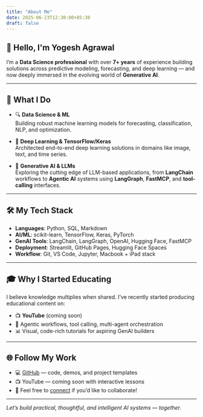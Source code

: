 ```yaml
---
title: "About Me"
date: 2025-06-23T12:30:00+05:30
draft: false
---
```


## 👋 Hello, I'm Yogesh Agrawal

I’m a **Data Science professional** with over **7+ years** of experience building solutions across predictive modeling, forecasting, and deep learning — and now deeply immersed in the evolving world of **Generative AI**.

---

## 💼 What I Do

- 🔍 **Data Science & ML**  
  Building robust machine learning models for forecasting, classification, NLP, and optimization.

- 🧠 **Deep Learning & TensorFlow/Keras**  
  Architected end-to-end deep learning solutions in domains like image, text, and time series.

- 🤖 **Generative AI & LLMs**  
  Exploring the cutting edge of LLM-based applications, from **LangChain** workflows to **Agentic AI** systems using **LangGraph**, **FastMCP**, and **tool-calling** interfaces.

---

## 🛠️ My Tech Stack

- **Languages**: Python, SQL, Markdown  
- **AI/ML**: scikit-learn, TensorFlow, Keras, PyTorch  
- **GenAI Tools**: LangChain, LangGraph, OpenAI, Hugging Face, FastMCP  
- **Deployment**: Streamlit, GitHub Pages, Hugging Face Spaces  
- **Workflow**: Git, VS Code, Jupyter, Macbook + iPad stack

---

## 🎓 Why I Started Educating

I believe knowledge multiplies when shared. I’ve recently started producing educational content on:

- 📺 **YouTube** (coming soon)  
- 🧠 Agentic workflows, tool calling, multi-agent orchestration  
- 📊 Visual, code-rich tutorials for aspiring GenAI builders  

---

## 🌐 Follow My Work

- 💻 [GitHub](https://github.com/yug95) — code, demos, and project templates  
- 📺 YouTube — coming soon with interactive lessons  
- 💬 Feel free to [connect](mailto:yogesh@example.com) if you’d like to collaborate!

---

*Let’s build practical, thoughtful, and intelligent AI systems — together.*  
